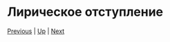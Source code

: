 # Лирическое отступление


[Previous](./usedresources.markdown) | [Up](../intro.markdown) | [Next](./prepare.markdown)